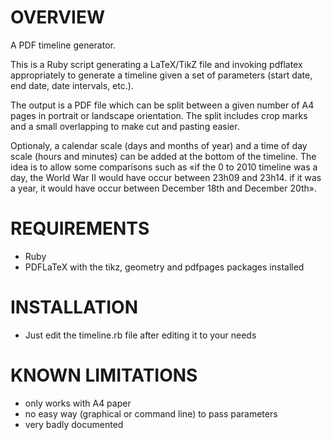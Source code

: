 # OVERVIEW

A PDF timeline generator.

This is a Ruby script generating a LaTeX/TikZ file and invoking pdflatex appropriately to generate a timeline given a set of parameters (start date, end date, date intervals, etc.).

The output is a PDF file which can be split between a given number of A4 pages in portrait or landscape orientation. The split includes crop marks and a small overlapping to make cut and pasting easier.

Optionaly, a calendar scale (days and months of year) and a time of day scale (hours and minutes) can be added at the bottom of the timeline. The idea is to allow some comparisons such as «if the 0 to 2010 timeline was a day, the World War II would have occur between 23h09 and 23h14. if it was a year, it would have occur between December 18th and December 20th». 
# REQUIREMENTS

- Ruby
- PDFLaTeX with the tikz, geometry and pdfpages packages installed

# INSTALLATION

- Just edit the timeline.rb file after editing it to your needs

# KNOWN LIMITATIONS

- only works with A4 paper
- no easy way (graphical or command line) to pass parameters
- very badly documented
